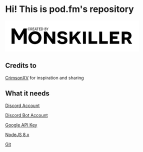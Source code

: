 # Hi! This is pod.fm's repository

[![Created by Monskiller](https://raw.githubusercontent.com/Monskiller/banner/master/banner.png)](https://github.com/Monskiller "Created by Monskiller")

## Credits to

[CrimsonXV](https://github.com/CrimsonXV) for inspiration and sharing

## What it needs

[Discord Account](https://discordapp.com)

[Discord Bot Account](https://discordapp.com/developers/applications/me)

[Google API Key](https://console.developers.google.com)

[NodeJS 8.x](https://nodejs.org/en/download/current/)

[Git](https://git-scm.com/)
